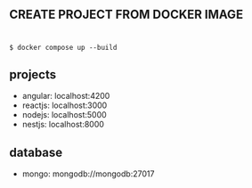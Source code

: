 ## CREATE PROJECT FROM DOCKER IMAGE
#
```
$ docker compose up --build
```

## projects
- angular: localhost:4200
- reactjs: localhost:3000
- nodejs: localhost:5000
- nestjs: localhost:8000

## database
- mongo: mongodb://mongodb:27017